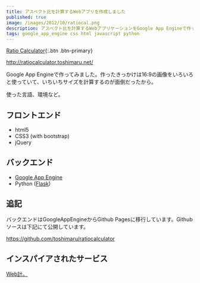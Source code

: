 ```yaml
---
title: アスペクト比を計算するWebアプリを作成しました
published: true
image: /images/2012/10/ratiocal.png
description: アスペクト比を計算するWebアプリケーションをGoogle App Engineで作ったので公開します。作ったきっかけは16:9の画像をいろいろと使っていて、いちいちサイズを計算するのが面倒だったから。
tags: google_app_engine css html javascript python
---
```


[Ratio Calculator](http://ratiocalculator.toshimaru.net/){:.btn .btn-primary}

<http://ratiocalculator.toshimaru.net/>

Google App Engineで作ってみました。作ったきっかけは16:9の画像をいろいろと使っていて、いちいちサイズを計算するのが面倒だったから。

使った言語、環境など。

## フロントエンド

* html5
* CSS3 (with bootstrap)
* jQuery

## バックエンド

* [Google App Engine](https://developers.google.com/appengine/)
* Python ([Flask](http://flask.pocoo.org/))

## 追記

バックエンドはGoogleAppEngineからGithub Pagesに移行しています。Githubソースは下記にて公開しています。

https://github.com/toshimaru/ratiocalculator

## インスパイアされたサービス

[Web計。](http://zeller-lab.com/img-width/)
